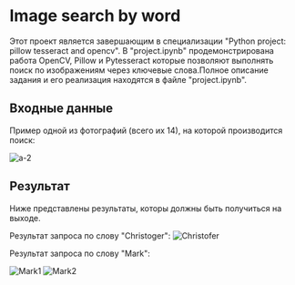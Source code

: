 # Image search by word

  Этот проект является завершающим в специализации "Python project: pillow tesseract and opencv". В "project.ipynb" продемонстрирована работа OpenCV, Pillow и Pytesseract которые позволяют выполнять поиск по изображениям через ключевые слова.Полное описание задания и его реализация находятся в файле "project.ipynb". 
 
## Входные данные 
Пример одной из фотографий (всего их 14), на которой производится поиск:

![a-2](https://user-images.githubusercontent.com/78102964/216714609-05acf93a-62b3-4ddd-b28e-8d95874fdad7.png)

## Результат
Ниже представлены результаты, которы должны быть получиться на выходе.

Результат запроса по слову "Christoger":
![Christofer](https://user-images.githubusercontent.com/78102964/215747624-bf766f85-5082-4e62-b79a-eaf78b331099.png)

Результат запроса по слову "Mark":

![Mark1](https://user-images.githubusercontent.com/78102964/215748114-c8f721c3-7827-4152-af41-91313b9b50fb.png)
![Mark2](https://user-images.githubusercontent.com/78102964/215748130-d4289b14-3a58-4dfb-857c-d96f7b28982b.png)


